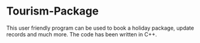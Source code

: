 # Tourism-Package
This user friendly program can be used to book a holiday package, update records and much more.
The code has been written in C++.
